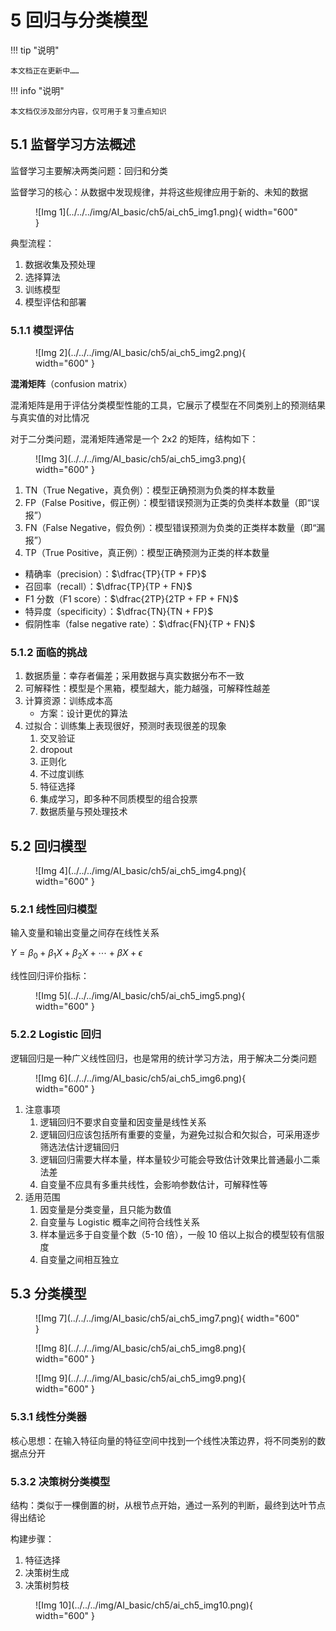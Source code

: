 # 5 回归与分类模型

!!! tip "说明"

    本文档正在更新中……

!!! info "说明"

    本文档仅涉及部分内容，仅可用于复习重点知识

## 5.1 监督学习方法概述

监督学习主要解决两类问题：回归和分类

监督学习的核心：从数据中发现规律，并将这些规律应用于新的、未知的数据

<figure markdown="span">
  ![Img 1](../../../img/AI_basic/ch5/ai_ch5_img1.png){ width="600" }
</figure>

典型流程：

1. 数据收集及预处理
2. 选择算法
3. 训练模型
4. 模型评估和部署

### 5.1.1 模型评估

<figure markdown="span">
  ![Img 2](../../../img/AI_basic/ch5/ai_ch5_img2.png){ width="600" }
</figure>

**混淆矩阵**（confusion matrix）

混淆矩阵是用于评估分类模型性能的工具，它展示了模型在不同类别上的预测结果与真实值的对比情况

对于二分类问题，混淆矩阵通常是一个 2x2 的矩阵，结构如下：

<figure markdown="span">
  ![Img 3](../../../img/AI_basic/ch5/ai_ch5_img3.png){ width="600" }
</figure>

<ol>
  <li>TN（True Negative，真负例）：模型正确预测为负类的样本数量</li>
  <li>FP（False Positive，假正例）：模型错误预测为正类的负类样本数量（即“误报”）</li>
  <li>FN（False Negative，假负例）：模型错误预测为负类的正类样本数量（即“漏报”）</li>
  <li>TP（True Positive，真正例）：模型正确预测为正类的样本数量</li>
</ol>

- 精确率（precision）：$\dfrac{TP}{TP + FP}$
- 召回率（recall）：$\dfrac{TP}{TP + FN}$
- F1 分数（F1 score）：$\dfrac{2TP}{2TP + FP + FN}$
- 特异度（specificity）：$\dfrac{TN}{TN + FP}$
- 假阴性率（false negative rate）：$\dfrac{FN}{TP + FN}$

### 5.1.2 面临的挑战

1. 数据质量：幸存者偏差；采用数据与真实数据分布不一致
2. 可解释性：模型是个黑箱，模型越大，能力越强，可解释性越差
3. 计算资源：训练成本高
      - 方案：设计更优的算法
4. 过拟合：训练集上表现很好，预测时表现很差的现象
      1. 交叉验证
      2. dropout
      3. 正则化
      4. 不过度训练
      5. 特征选择
      6. 集成学习，即多种不同质模型的组合投票
      7. 数据质量与预处理技术

## 5.2 回归模型

<figure markdown="span">
  ![Img 4](../../../img/AI_basic/ch5/ai_ch5_img4.png){ width="600" }
</figure>

### 5.2.1 线性回归模型

输入变量和输出变量之间存在线性关系

$Y = \beta_0 + \beta_1 X + \beta_2 X + \cdots + \beta X + \epsilon$

线性回归评价指标：

<figure markdown="span">
  ![Img 5](../../../img/AI_basic/ch5/ai_ch5_img5.png){ width="600" }
</figure>

### 5.2.2 Logistic 回归

逻辑回归是一种广义线性回归，也是常用的统计学习方法，用于解决二分类问题

<figure markdown="span">
  ![Img 6](../../../img/AI_basic/ch5/ai_ch5_img6.png){ width="600" }
</figure>

1. 注意事项
      1. 逻辑回归不要求自变量和因变量是线性关系
      2. 逻辑回归应该包括所有重要的变量，为避免过拟合和欠拟合，可采用逐步筛选法估计逻辑回归
      3. 逻辑回归需要大样本量，样本量较少可能会导致估计效果比普通最小二乘法差
      4. 自变量不应具有多重共线性，会影响参数估计，可解释性等
2. 适用范围
      1. 因变量是分类变量，且只能为数值
      2. 自变量与 Logistic 概率之间符合线性关系
      3. 样本量远多于自变量个数（5-10 倍），一般 10 倍以上拟合的模型较有信服度
      4. 自变量之间相互独立

## 5.3 分类模型

<figure markdown="span">
  ![Img 7](../../../img/AI_basic/ch5/ai_ch5_img7.png){ width="600" }
</figure>

<figure markdown="span">
  ![Img 8](../../../img/AI_basic/ch5/ai_ch5_img8.png){ width="600" }
</figure>

<figure markdown="span">
  ![Img 9](../../../img/AI_basic/ch5/ai_ch5_img9.png){ width="600" }
</figure>

### 5.3.1 线性分类器

核心思想：在输入特征向量的特征空间中找到一个线性决策边界，将不同类别的数据点分开

### 5.3.2 决策树分类模型

结构：类似于一棵倒置的树，从根节点开始，通过一系列的判断，最终到达叶节点得出结论

构建步骤：

1. 特征选择
2. 决策树生成
3. 决策树剪枝

<figure markdown="span">
  ![Img 10](../../../img/AI_basic/ch5/ai_ch5_img10.png){ width="600" }
</figure>

